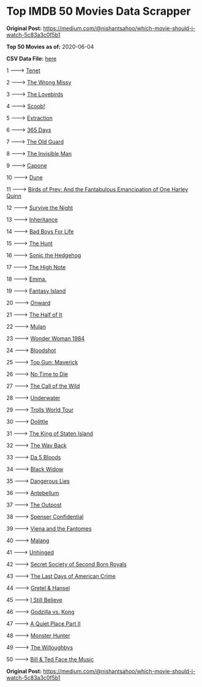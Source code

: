 # Top IMDB 50 Movies Data Scrapper

**Original Post:** https://medium.com/@nishantsahoo/which-movie-should-i-watch-5c83a3c0f5b1

**Top 50 Movies as of:** 2020-06-04

**CSV Data File:** [here](/Data/data.csv)

1 ---> [Tenet](https://www.imdb.com/title/tt6723592/?ref_=adv_li_tt)

2 ---> [The Wrong Missy](https://www.imdb.com/title/tt9619798/?ref_=adv_li_tt)

3 ---> [The Lovebirds](https://www.imdb.com/title/tt8851668/?ref_=adv_li_tt)

4 ---> [Scoob!](https://www.imdb.com/title/tt3152592/?ref_=adv_li_tt)

5 ---> [Extraction](https://www.imdb.com/title/tt8936646/?ref_=adv_li_tt)

6 ---> [365 Days](https://www.imdb.com/title/tt10886166/?ref_=adv_li_tt)

7 ---> [The Old Guard](https://www.imdb.com/title/tt7556122/?ref_=adv_li_tt)

8 ---> [The Invisible Man](https://www.imdb.com/title/tt1051906/?ref_=adv_li_tt)

9 ---> [Capone](https://www.imdb.com/title/tt6199572/?ref_=adv_li_tt)

10 ---> [Dune](https://www.imdb.com/title/tt1160419/?ref_=adv_li_tt)

11 ---> [Birds of Prey: And the Fantabulous Emancipation of One Harley Quinn](https://www.imdb.com/title/tt7713068/?ref_=adv_li_tt)

12 ---> [Survive the Night](https://www.imdb.com/title/tt10303324/?ref_=adv_li_tt)

13 ---> [Inheritance](https://www.imdb.com/title/tt7923220/?ref_=adv_li_tt)

14 ---> [Bad Boys For Life](https://www.imdb.com/title/tt1502397/?ref_=adv_li_tt)

15 ---> [The Hunt](https://www.imdb.com/title/tt8244784/?ref_=adv_li_tt)

16 ---> [Sonic the Hedgehog](https://www.imdb.com/title/tt3794354/?ref_=adv_li_tt)

17 ---> [The High Note](https://www.imdb.com/title/tt9308382/?ref_=adv_li_tt)

18 ---> [Emma.](https://www.imdb.com/title/tt9214832/?ref_=adv_li_tt)

19 ---> [Fantasy Island](https://www.imdb.com/title/tt0983946/?ref_=adv_li_tt)

20 ---> [Onward](https://www.imdb.com/title/tt7146812/?ref_=adv_li_tt)

21 ---> [The Half of It](https://www.imdb.com/title/tt9683478/?ref_=adv_li_tt)

22 ---> [Mulan](https://www.imdb.com/title/tt4566758/?ref_=adv_li_tt)

23 ---> [Wonder Woman 1984](https://www.imdb.com/title/tt7126948/?ref_=adv_li_tt)

24 ---> [Bloodshot](https://www.imdb.com/title/tt1634106/?ref_=adv_li_tt)

25 ---> [Top Gun: Maverick](https://www.imdb.com/title/tt1745960/?ref_=adv_li_tt)

26 ---> [No Time to Die](https://www.imdb.com/title/tt2382320/?ref_=adv_li_tt)

27 ---> [The Call of the Wild](https://www.imdb.com/title/tt7504726/?ref_=adv_li_tt)

28 ---> [Underwater](https://www.imdb.com/title/tt5774060/?ref_=adv_li_tt)

29 ---> [Trolls World Tour](https://www.imdb.com/title/tt6587640/?ref_=adv_li_tt)

30 ---> [Dolittle](https://www.imdb.com/title/tt6673612/?ref_=adv_li_tt)

31 ---> [The King of Staten Island](https://www.imdb.com/title/tt9686708/?ref_=adv_li_tt)

32 ---> [The Way Back](https://www.imdb.com/title/tt8544498/?ref_=adv_li_tt)

33 ---> [Da 5 Bloods](https://www.imdb.com/title/tt9777644/?ref_=adv_li_tt)

34 ---> [Black Widow](https://www.imdb.com/title/tt3480822/?ref_=adv_li_tt)

35 ---> [Dangerous Lies](https://www.imdb.com/title/tt10183816/?ref_=adv_li_tt)

36 ---> [Antebellum](https://www.imdb.com/title/tt10065694/?ref_=adv_li_tt)

37 ---> [The Outpost](https://www.imdb.com/title/tt3833480/?ref_=adv_li_tt)

38 ---> [Spenser Confidential](https://www.imdb.com/title/tt8629748/?ref_=adv_li_tt)

39 ---> [Viena and the Fantomes](https://www.imdb.com/title/tt3344686/?ref_=adv_li_tt)

40 ---> [Malang](https://www.imdb.com/title/tt9877170/?ref_=adv_li_tt)

41 ---> [Unhinged](https://www.imdb.com/title/tt10059518/?ref_=adv_li_tt)

42 ---> [Secret Society of Second Born Royals](https://www.imdb.com/title/tt10324122/?ref_=adv_li_tt)

43 ---> [The Last Days of American Crime](https://www.imdb.com/title/tt1552211/?ref_=adv_li_tt)

44 ---> [Gretel & Hansel](https://www.imdb.com/title/tt9086228/?ref_=adv_li_tt)

45 ---> [I Still Believe](https://www.imdb.com/title/tt9779516/?ref_=adv_li_tt)

46 ---> [Godzilla vs. Kong](https://www.imdb.com/title/tt5034838/?ref_=adv_li_tt)

47 ---> [A Quiet Place Part II](https://www.imdb.com/title/tt8332922/?ref_=adv_li_tt)

48 ---> [Monster Hunter](https://www.imdb.com/title/tt6475714/?ref_=adv_li_tt)

49 ---> [The Willoughbys](https://www.imdb.com/title/tt5206260/?ref_=adv_li_tt)

50 ---> [Bill & Ted Face the Music](https://www.imdb.com/title/tt1086064/?ref_=adv_li_tt)

**Original Post:** https://medium.com/@nishantsahoo/which-movie-should-i-watch-5c83a3c0f5b1
